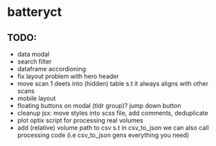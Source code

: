 # batteryct

## TODO:

-   data modal
-   search filter
-   dataframe accordioning
-   fix layout problem with hero header
-   move scan 1 deets into (hidden) table s.t it always aligns with other scans
-   mobile layout
-   floating buttons on modal (tldr group)? jump down button
-   cleanup jsx: move styles into scss file, add comments, deduplicate
-   plot optix script for processing real volumes
-   add (relative) volume path to csv s.t in csv_to_json we can also call processing code (i.e csv_to_json gens everything you need)
